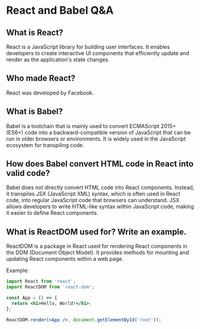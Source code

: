 # React and Babel Q&A

## What is React?
React is a JavaScript library for building user interfaces. It enables developers to create interactive UI components that efficiently update and render as the application's state changes.

## Who made React?
React was developed by Facebook.

## What is Babel?
Babel is a toolchain that is mainly used to convert ECMAScript 2015+ (ES6+) code into a backward-compatible version of JavaScript that can be run in older browsers or environments. It is widely used in the JavaScript ecosystem for transpiling code.

## How does Babel convert HTML code in React into valid code?
Babel does not directly convert HTML code into React components. Instead, it transpiles JSX (JavaScript XML) syntax, which is often used in React code, into regular JavaScript code that browsers can understand. JSX allows developers to write HTML-like syntax within JavaScript code, making it easier to define React components.

## What is ReactDOM used for? Write an example.
ReactDOM is a package in React used for rendering React components in the DOM (Document Object Model). It provides methods for mounting and updating React components within a web page.

Example:
```jsx
import React from 'react';
import ReactDOM from 'react-dom';

const App = () => {
  return <h1>Hello, World!</h1>;
};

ReactDOM.render(<App />, document.getElementById('root'));

